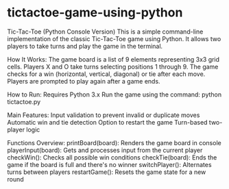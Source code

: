 # tictactoe-game-using-python

Tic-Tac-Toe (Python Console Version)
This is a simple command-line implementation of the classic Tic-Tac-Toe game using Python. It allows two players to take turns and play the game in the terminal.

How It Works:
The game board is a list of 9 elements representing 3x3 grid cells.
Players X and O take turns selecting positions 1 through 9.
The game checks for a win (horizontal, vertical, diagonal) or tie after each move.
Players are prompted to play again after a game ends.

How to Run:
Requires Python 3.x
Run the game using the command:
            python tictactoe.py

Main Features:
Input validation to prevent invalid or duplicate moves
Automatic win and tie detection
Option to restart the game
Turn-based two-player logic

Functions Overview:
printBoard(board): Renders the game board in console
playerInput(board): Gets and processes input from the current player
checkWin(): Checks all possible win conditions
checkTie(board): Ends the game if the board is full and there's no winner
switchPlayer(): Alternates turns between players
restartGame(): Resets the game state for a new round           
